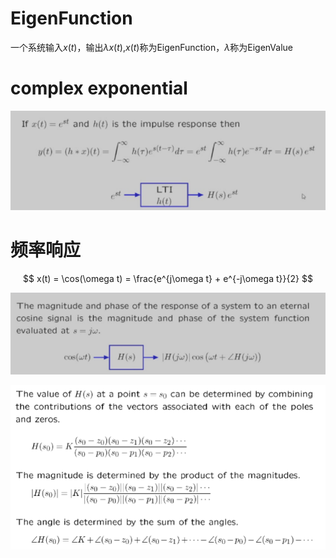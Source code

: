 # EigenFunction

一个系统输入$x(t)$，输出$\lambda x(t)$,$x(t)$称为EigenFunction，$\lambda$称为EigenValue

# complex exponential

![alt text](image.png)

# 频率响应

$$
x(t) = \cos(\omega t) = \frac{e^{j\omega t} + e^{-j\omega t}}{2}
$$

![alt text](image-1.png)

![alt text](image-2.png)